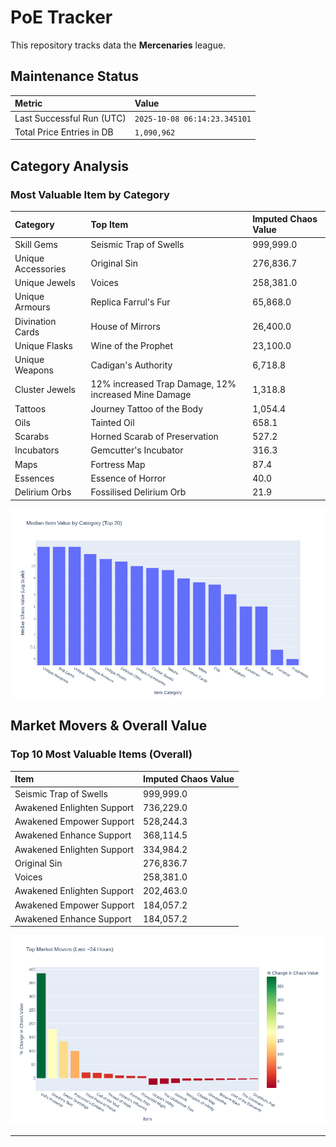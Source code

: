 # PoE Tracker

This repository tracks data the **Mercenaries** league.

## Maintenance Status

<!-- START_MAINTENANCE -->
| Metric | Value |
|:---|:---|
| Last Successful Run (UTC) | `2025-10-08 06:14:23.345101` |
| Total Price Entries in DB | `1,090,962` |

<!-- END_MAINTENANCE -->

## Category Analysis

<!-- START_CATEGORY_ANALYSIS -->
### Most Valuable Item by Category
| Category | Top Item | Imputed Chaos Value |
| :--- | :--- | :--- |
| Skill Gems | Seismic Trap of Swells | 999,999.0 |
| Unique Accessories | Original Sin | 276,836.7 |
| Unique Jewels | Voices | 258,381.0 |
| Unique Armours | Replica Farrul's Fur | 65,868.0 |
| Divination Cards | House of Mirrors | 26,400.0 |
| Unique Flasks | Wine of the Prophet | 23,100.0 |
| Unique Weapons | Cadigan's Authority | 6,718.8 |
| Cluster Jewels | 12% increased Trap Damage, 12% increased Mine Damage | 1,318.8 |
| Tattoos | Journey Tattoo of the Body | 1,054.4 |
| Oils | Tainted Oil | 658.1 |
| Scarabs | Horned Scarab of Preservation | 527.2 |
| Incubators | Gemcutter's Incubator | 316.3 |
| Maps | Fortress Map | 87.4 |
| Essences | Essence of Horror | 40.0 |
| Delirium Orbs | Fossilised Delirium Orb | 21.9 |


![Category Analysis Chart](charts/category_analysis.png)
<!-- END_CATEGORY_ANALYSIS -->

## Market Movers & Overall Value

<!-- START_ANALYSIS -->
### Top 10 Most Valuable Items (Overall)
| Item | Imputed Chaos Value |
| :--- | :--- |
| Seismic Trap of Swells | 999,999.0 |
| Awakened Enlighten Support | 736,229.0 |
| Awakened Empower Support | 528,244.3 |
| Awakened Enhance Support | 368,114.5 |
| Awakened Enlighten Support | 334,984.2 |
| Original Sin | 276,836.7 |
| Voices | 258,381.0 |
| Awakened Enlighten Support | 202,463.0 |
| Awakened Empower Support | 184,057.2 |
| Awakened Enhance Support | 184,057.2 |


![Market Movers Chart](charts/market_movers.png)
<!-- END_ANALYSIS -->

---
